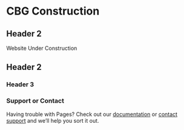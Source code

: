 # CBG Construction 
## Header 2 
Website Under Construction 
## Header 2
### Header 3

### Support or Contact

Having trouble with Pages? Check out our [documentation](https://help.github.com/categories/github-pages-basics/) or [contact support](https://github.com/contact) and we’ll help you sort it out.
